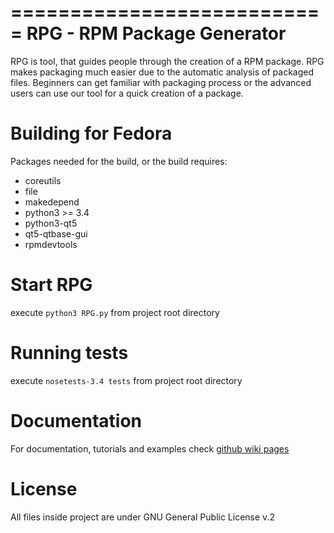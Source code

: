 ===========================
RPG - RPM Package Generator
===========================

RPG is tool, that guides people through the creation of a RPM package.
RPG makes packaging much easier due to the automatic analysis of packaged files.
Beginners can get familiar with packaging process or the advanced users can use our tool for a quick creation of a package.


Building for Fedora
===================

Packages needed for the build, or the build requires:
* coreutils
* file
* makedepend
* python3 >= 3.4
* python3-qt5
* qt5-qtbase-gui
* rpmdevtools

Start RPG
=========
execute `python3 RPG.py` from project root directory


Running tests
=============

execute `nosetests-3.4 tests` from project root directory


Documentation
=============

For documentation, tutorials and examples check [github wiki pages](https://github.com/rh-lab-q/rpg/wiki/)


License
=======

All files inside project are under GNU General Public License v.2
